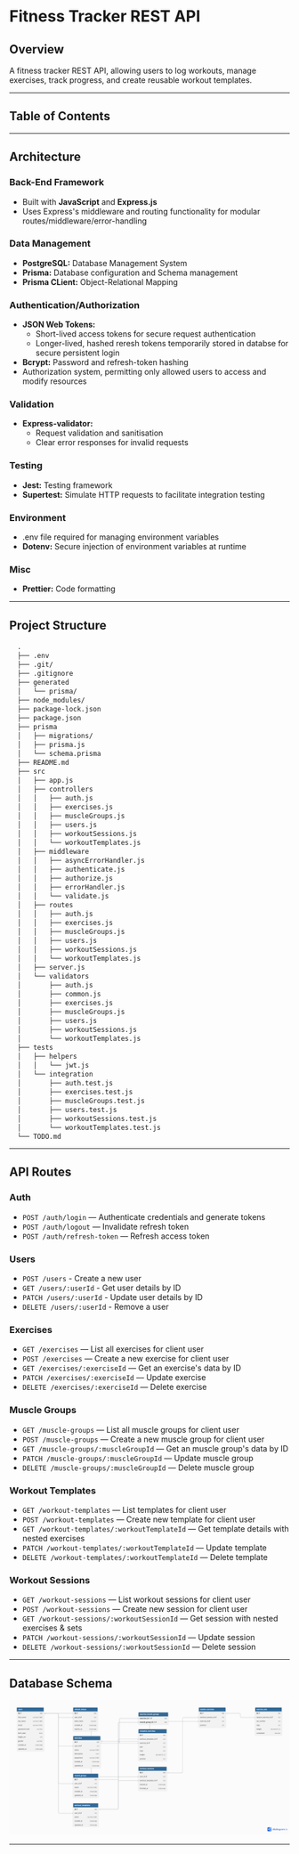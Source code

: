 # Fitness Tracker REST API

## Overview

A fitness tracker REST API, allowing users to log workouts, manage exercises, track progress, and create reusable workout templates.

---

## Table of Contents


---

## Architecture

### Back-End Framework
- Built with **JavaScript** and **Express.js**
- Uses Express's middleware and routing functionality for modular routes/middleware/error-handling

### Data Management
- **PostgreSQL:** Database Management System
- **Prisma:** Database configuration and Schema management 
- **Prisma CLient:** Object-Relational Mapping

### Authentication/Authorization
- **JSON Web Tokens:** 
  - Short-lived access tokens for secure request authentication
  - Longer-lived, hashed reresh tokens temporarily stored in databse for secure persistent login
- **Bcrypt:** Password and refresh-token hashing
- Authorization system, permitting only allowed users to access and modify resources

### Validation
- **Express-validator:**
  - Request validation and sanitisation
  - Clear error responses for invalid requests

### Testing
- **Jest:** Testing framework
- **Supertest:** Simulate HTTP requests to facilitate integration testing

### Environment
- .env file required for managing environment variables
- **Dotenv:** Secure injection of environment variables at runtime

### Misc
- **Prettier:** Code formatting

---

## Project Structure

```text
  .
  ├── .env
  ├── .git/
  ├── .gitignore
  ├── generated
  │   └── prisma/
  ├── node_modules/
  ├── package-lock.json
  ├── package.json
  ├── prisma
  │   ├── migrations/
  │   ├── prisma.js
  │   └── schema.prisma
  ├── README.md
  ├── src
  │   ├── app.js
  │   ├── controllers
  │   │   ├── auth.js
  │   │   ├── exercises.js
  │   │   ├── muscleGroups.js
  │   │   ├── users.js
  │   │   ├── workoutSessions.js
  │   │   └── workoutTemplates.js
  │   ├── middleware
  │   │   ├── asyncErrorHandler.js
  │   │   ├── authenticate.js
  │   │   ├── authorize.js
  │   │   ├── errorHandler.js
  │   │   └── validate.js
  │   ├── routes
  │   │   ├── auth.js
  │   │   ├── exercises.js
  │   │   ├── muscleGroups.js
  │   │   ├── users.js
  │   │   ├── workoutSessions.js
  │   │   └── workoutTemplates.js
  │   ├── server.js
  │   └── validators
  │       ├── auth.js
  │       ├── common.js
  │       ├── exercises.js
  │       ├── muscleGroups.js
  │       ├── users.js
  │       ├── workoutSessions.js
  │       └── workoutTemplates.js
  ├── tests
  │   ├── helpers
  │   │   └── jwt.js
  │   └── integration
  │       ├── auth.test.js
  │       ├── exercises.test.js
  │       ├── muscleGroups.test.js
  │       ├── users.test.js
  │       ├── workoutSessions.test.js
  │       └── workoutTemplates.test.js
  └── TODO.md
```

---

## API Routes

### Auth
- `POST /auth/login` — Authenticate credentials and generate tokens
- `POST /auth/logout` — Invalidate refresh token
- `POST /auth/refresh-token` — Refresh access token

### Users
- `POST /users` - Create a new user
- `GET /users/:userId` - Get user details by ID
- `PATCH /users/:userId` - Update user details by ID
- `DELETE /users/:userId` - Remove a user

### Exercises
- `GET /exercises` — List all exercises for client user
- `POST /exercises` — Create a new exercise for client user
- `GET /exercises/:exerciseId` — Get an exercise's data by ID
- `PATCH /exercises/:exerciseId` — Update exercise
- `DELETE /exercises/:exerciseId` — Delete exercise

### Muscle Groups
- `GET /muscle-groups` — List all muscle groups for client user
- `POST /muscle-groups` — Create a new muscle group for client user
- `GET /muscle-groups/:muscleGroupId` — Get an muscle group's data by ID
- `PATCH /muscle-groups/:muscleGroupId` — Update muscle group
- `DELETE /muscle-groups/:muscleGroupId` — Delete muscle group

### Workout Templates
- `GET /workout-templates` — List templates for client user
- `POST /workout-templates` — Create new template for client user
- `GET /workout-templates/:workoutTemplateId` — Get template details with nested exercises
- `PATCH /workout-templates/:workoutTemplateId` — Update template
- `DELETE /workout-templates/:workoutTemplateId` — Delete template

### Workout Sessions
- `GET /workout-sessions` — List workout sessions for client user
- `POST /workout-sessions` — Create new session for client user
- `GET /workout-sessions/:workoutSessionId` — Get session with nested exercises & sets
- `PATCH /workout-sessions/:workoutSessionId` — Update session
- `DELETE /workout-sessions/:workoutSessionId` — Delete session

---

## Database Schema
![Entity Relationship Diagram](entity-relationship-diagram.png)

---